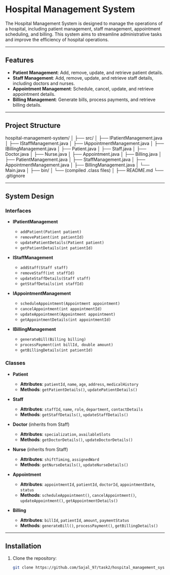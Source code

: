 # Hospital Management System

The Hospital Management System is designed to manage the operations of a hospital, including patient management, staff management, appointment scheduling, and billing. This system aims to streamline administrative tasks and improve the efficiency of hospital operations.

---

## Features

- **Patient Management**: Add, remove, update, and retrieve patient details.
- **Staff Management**: Add, remove, update, and retrieve staff details, including doctors and nurses.
- **Appointment Management**: Schedule, cancel, update, and retrieve appointment details.
- **Billing Management**: Generate bills, process payments, and retrieve billing details.

---

## Project Structure

hospital-management-system/
│
├── src/
│   ├── IPatientManagement.java
│   ├── IStaffManagement.java
│   ├── IAppointmentManagement.java
│   ├── IBillingManagement.java
│   ├── Patient.java
│   ├── Staff.java
│   ├── Doctor.java
│   ├── Nurse.java
│   ├── Appointment.java
│   ├── Billing.java
│   ├── PatientManagement.java
│   ├── StaffManagement.java
│   ├── AppointmentManagement.java
│   ├── BillingManagement.java
│   └── Main.java
│
├── bin/
│   └── (compiled .class files)
│
├── README.md
└── .gitignore



---

## System Design

### Interfaces

- **IPatientManagement**
  - `addPatient(Patient patient)`
  - `removePatient(int patientId)`
  - `updatePatientDetails(Patient patient)`
  - `getPatientDetails(int patientId)`

- **IStaffManagement**
  - `addStaff(Staff staff)`
  - `removeStaff(int staffId)`
  - `updateStaffDetails(Staff staff)`
  - `getStaffDetails(int staffId)`

- **IAppointmentManagement**
  - `scheduleAppointment(Appointment appointment)`
  - `cancelAppointment(int appointmentId)`
  - `updateAppointment(Appointment appointment)`
  - `getAppointmentDetails(int appointmentId)`

- **IBillingManagement**
  - `generateBill(Billing billing)`
  - `processPayment(int billId, double amount)`
  - `getBillingDetails(int patientId)`

### Classes

- **Patient**
  - **Attributes**: `patientId`, `name`, `age`, `address`, `medicalHistory`
  - **Methods**: `getPatientDetails()`, `updatePatientDetails()`

- **Staff**
  - **Attributes**: `staffId`, `name`, `role`, `department`, `contactDetails`
  - **Methods**: `getStaffDetails()`, `updateStaffDetails()`

- **Doctor** (inherits from Staff)
  - **Attributes**: `specialization`, `availableSlots`
  - **Methods**: `getDoctorDetails()`, `updateDoctorDetails()`

- **Nurse** (inherits from Staff)
  - **Attributes**: `shiftTiming`, `assignedWard`
  - **Methods**: `getNurseDetails()`, `updateNurseDetails()`

- **Appointment**
  - **Attributes**: `appointmentId`, `patientId`, `doctorId`, `appointmentDate`, `status`
  - **Methods**: `scheduleAppointment()`, `cancelAppointment()`, `updateAppointment()`, `getAppointmentDetails()`

- **Billing**
  - **Attributes**: `billId`, `patientId`, `amount`, `paymentStatus`
  - **Methods**: `generateBill()`, `processPayment()`, `getBillingDetails()`

---

## Installation

1. Clone the repository:
   ```bash
   git clone https://github.com/Sajal_97/task2/hospital_management_system

